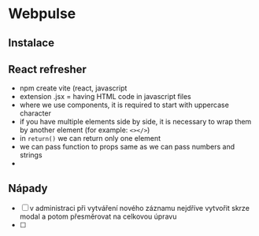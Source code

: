 # Webpulse

## Instalace

## React refresher
- npm create vite (react, javascript
- extension .jsx = having HTML code in javascript files
- where we use components, it is required to start with uppercase character
- if you have multiple elements side by side, it is necessary to wrap them by another element (for example: `<></>`)
- in `return()` we can return only one element
- we can pass function to props same as we can pass numbers and strings
- 

## Nápady
- [ ] v administraci při vytváření nového záznamu nejdříve vytvořit skrze modal a potom přesměrovat na celkovou úpravu
- [ ]